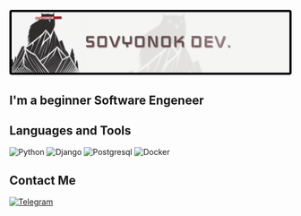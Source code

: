 [![Header](https://github.com/s0vyonok/s0vyonok/blob/main/assets/3067208.png)](https://t.me/s0vyonok)

## I'm a beginner Software Engeneer

## Languages and Tools

![Python](https://img.shields.io/badge/-Python-F5F5F4?style=for-the-badge&logo=python&logoColor=C22F2F)
![Django](https://img.shields.io/badge/-Django-F5F5F4?style=for-the-badge&logo=django&logoColor=C22F2F)
![Postgresql](https://img.shields.io/badge/-POSTGRESQL-F5F5F4?style=for-the-badge&logo=postgresql&logoColor=C22F2F)
![Docker](https://img.shields.io/badge/-Docker-F5F5F4?style=for-the-badge&logo=docker&logoColor=C22F2F)


## Contact Me

[![Telegram](https://img.shields.io/badge/-Telegram-F5F5F4?style=for-the-badge&logo=telegram&logoColor=C22F2F)](https://t.me/s0vyonok)
